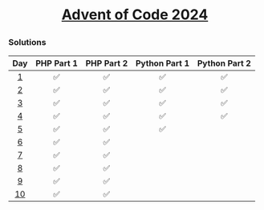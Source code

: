 # <p align="center"> [Advent of Code 2024](https://adventofcode.com/2024/day/5)</p>

### Solutions

|                    Day                     | PHP Part 1 | PHP Part 2 | Python Part 1 | Python Part 2 |
| :----------------------------------------: | :--------: | :--------: | :-----------: | :-----------: |
|  [1](https://adventofcode.com/2024/day/1)  |     ✅     |     ✅     |      ✅       |      ✅       |
|  [2](https://adventofcode.com/2024/day/2)  |     ✅     |     ✅     |      ✅       |      ✅       |
|  [3](https://adventofcode.com/2024/day/3)  |     ✅     |     ✅     |      ✅       |      ✅       |
|  [4](https://adventofcode.com/2024/day/4)  |     ✅     |     ✅     |      ✅       |      ✅       |
|  [5](https://adventofcode.com/2024/day/5)  |     ✅     |     ✅     |      ✅       |               |
|  [6](https://adventofcode.com/2024/day/6)  |     ✅     |     ✅     |               |               |
|  [7](https://adventofcode.com/2024/day/7)  |     ✅     |     ✅     |               |               |
|  [8](https://adventofcode.com/2024/day/8)  |     ✅     |     ✅     |               |               |
|  [9](https://adventofcode.com/2024/day/9)  |     ✅     |     ✅     |               |               |
| [10](https://adventofcode.com/2024/day/10) |     ✅     |     ✅     |               |               |

<!-- | [11](https://adventofcode.com/2024/day/11) |     ✅     |     ✅     |      ✅       |      ✅       | -->
<!-- | [12](https://adventofcode.com/2024/day/12) |     ✅     |     ✅     |      ✅       |      ✅       | -->
<!-- | [13](https://adventofcode.com/2024/day/13) |     ✅     |     ✅     |      ✅       |      ✅       | -->
<!-- | [14](https://adventofcode.com/2024/day/14) |     ✅     |     ✅     |      ✅       |      ✅       | -->
<!-- | [15](https://adventofcode.com/2024/day/15) |     ✅     |     ✅     |      ✅       |      ✅       | -->
<!-- | [16](https://adventofcode.com/2024/day/16) |     ✅     |     ✅     |      ✅       |      ✅       | -->
<!-- | [17](https://adventofcode.com/2024/day/17) |     ✅     |     ✅     |      ✅       |      ✅       | -->
<!-- | [18](https://adventofcode.com/2024/day/18) |     ✅     |     ✅     |      ✅       |      ✅       | -->
<!-- | [19](https://adventofcode.com/2024/day/19) |     ✅     |     ✅     |      ✅       |      ✅       | -->
<!-- | [20](https://adventofcode.com/2024/day/20) |     ✅     |     ✅     |      ✅       |      ✅       | -->
<!-- | [21](https://adventofcode.com/2024/day/21) |     ✅     |     ✅     |      ✅       |      ✅       | -->
<!-- | [22](https://adventofcode.com/2024/day/22) |     ✅     |     ✅     |      ✅       |      ✅       | -->
<!-- | [23](https://adventofcode.com/2024/day/23) |     ✅     |     ✅     |      ✅       |      ✅       | -->
<!-- | [24](https://adventofcode.com/2024/day/24) |     ✅     |     ✅     |      ✅       |      ✅       | -->
<!-- | [25](https://adventofcode.com/2024/day/25) |     ✅     |     ✅     |      ✅       |      ✅       | -->
